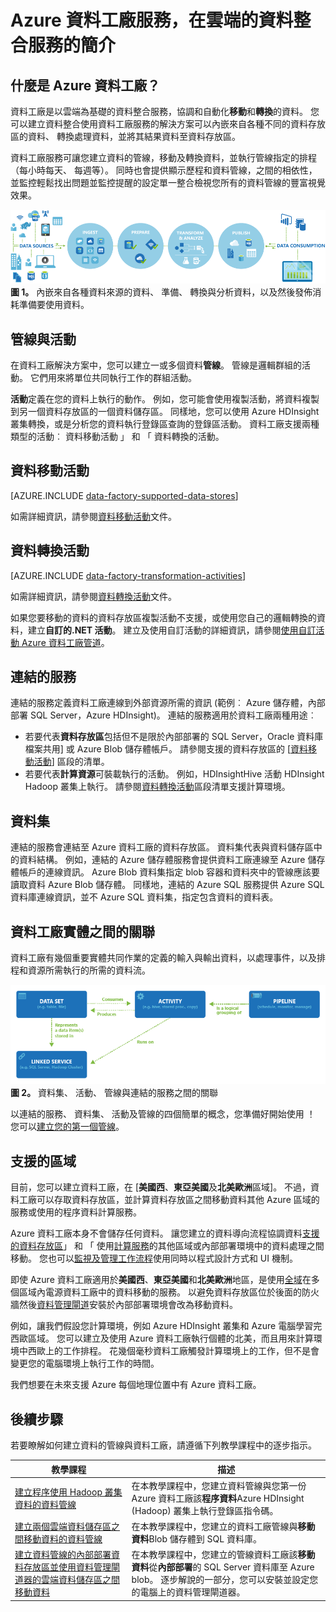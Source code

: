 <properties 
    pageTitle="資料工廠資料整合服務簡介 |Microsoft Azure" 
    description="了解 Azure 資料工廠︰ 雲端資料整合服務協調，會自動執行動作和轉換的資料。" 
    keywords="資料整合，雲端資料整合，什麼是 azure 資料工廠"
    services="data-factory" 
    documentationCenter="" 
    authors="sharonlo101" 
    manager="jhubbard" 
    editor="monicar"/>

<tags 
    ms.service="data-factory" 
    ms.workload="data-services" 
    ms.tgt_pltfrm="na" 
    ms.devlang="na" 
    ms.topic="get-started-article" 
    ms.date="09/22/2016" 
    ms.author="shlo"/>

# <a name="introduction-to-azure-data-factory-service-a-data-integration-service-in-the-cloud"></a>Azure 資料工廠服務，在雲端的資料整合服務的簡介

## <a name="what-is-azure-data-factory"></a>什麼是 Azure 資料工廠？ 
資料工廠是以雲端為基礎的資料整合服務，協調和自動化**移動**和**轉換**的資料。 您可以建立資料整合使用資料工廠服務的解決方案可以內嵌來自各種不同的資料存放區的資料、 轉換處理資料，並將其結果資料至資料存放區。 

資料工廠服務可讓您建立資料的管線，移動及轉換資料，並執行管線指定的排程 （每小時每天、 每週等）。 同時也會提供顯示歷程和資料管線，之間的相依性，並監控輕鬆找出問題並監控提醒的設定單一整合檢視您所有的資料管線的豐富視覺效果。

![圖表︰ 資料工廠概觀、 資料整合服務](./media/data-factory-introduction/what-is-azure-data-factory.png)
**圖 1。** 內嵌來自各種資料來源的資料、 準備、 轉換與分析資料，以及然後發佈消耗準備要使用資料。

## <a name="pipelines-and-activities"></a>管線與活動
在資料工廠解決方案中，您可以建立一或多個資料**管線**。 管線是邏輯群組的活動。 它們用來將單位共同執行工作的群組活動。 

**活動**定義在您的資料上執行的動作。 例如，您可能會使用複製活動，將資料複製到另一個資料存放區的一個資料儲存區。 同樣地，您可以使用 Azure HDInsight 叢集轉換，或是分析您的資料執行登錄區查詢的登錄區活動。 資料工廠支援兩種類型的活動︰ 資料移動活動 」 和 「 資料轉換的活動。 
  
## <a name="data-movement-activities"></a>資料移動活動 
[AZURE.INCLUDE [data-factory-supported-data-stores](../../includes/data-factory-supported-data-stores.md)]

如需詳細資訊，請參閱[資料移動活動](data-factory-data-movement-activities.md)文件。 

## <a name="data-transformation-activities"></a>資料轉換活動
[AZURE.INCLUDE [data-factory-transformation-activities](../../includes/data-factory-transformation-activities.md)]

如需詳細資訊，請參閱[資料轉換活動](data-factory-data-transformation-activities.md)文件。

如果您要移動的資料的資料存放區複製活動不支援，或使用您自己的邏輯轉換的資料，建立**自訂的.NET 活動**。 建立及使用自訂活動的詳細資訊，請參閱[使用自訂活動 Azure 資料工廠管道](data-factory-use-custom-activities.md)。

## <a name="linked-services"></a>連結的服務
連結的服務定義資料工廠連線到外部資源所需的資訊 (範例︰ Azure 儲存體，內部部署 SQL Server，Azure HDInsight)。 連結的服務適用於資料工廠兩種用途︰

- 若要代表**資料存放區**包括但不是限於內部部署的 SQL Server，Oracle 資料庫檔案共用] 或 Azure Blob 儲存體帳戶。 請參閱支援的資料存放區的 [[資料移動活動](data-factory-data-movement-activities.md)] 區段的清單。 
- 若要代表**計算資源**可裝載執行的活動。 例如，HDInsightHive 活動 HDInsight Hadoop 叢集上執行。 請參閱[資料轉換活動](data-factory-data-transformation-activities.md)區段清單支援計算環境。 

## <a name="datasets"></a>資料集 
連結的服務會連結至 Azure 資料工廠的資料存放區。 資料集代表與資料儲存區中的資料結構。 例如，連結的 Azure 儲存體服務會提供資料工廠連線至 Azure 儲存體帳戶的連線資訊。 Azure Blob 資料集指定 blob 容器和資料夾中的管線應該要讀取資料 Azure Blob 儲存體。 同樣地，連結的 Azure SQL 服務提供 Azure SQL 資料庫連線資訊，並不 Azure SQL 資料集，指定包含資料的資料表。   

## <a name="relationship-between-data-factory-entities"></a>資料工廠實體之間的關聯
資料工廠有幾個重要實體共同作業的定義的輸入與輸出資料，以處理事件，以及排程和資源所需執行的所需的資料流。

![圖表︰ 資料工廠雲端資料整合服務-重要概念](./media/data-factory-introduction/data-integration-service-key-concepts.png)
**圖 2。** 資料集、 活動、 管線與連結的服務之間的關聯

以連結的服務、 資料集、 活動及管線的四個簡單的概念，您準備好開始使用 ！ 您可以[建立您的第一個管線](data-factory-build-your-first-pipeline.md)。 

## <a name="supported-regions"></a>支援的區域
目前，您可以建立資料工廠，在 [**美國西**、**東亞美國**及**北美歐洲**區域]。 不過，資料工廠可以存取資料存放區，並計算資料存放區之間移動資料其他 Azure 區域的服務或使用的程序資料計算服務。 

Azure 資料工廠本身不會儲存任何資料。 讓您建立的資料導向流程協調資料[支援的資料存放區](data-factory-data-movement-activities.md#supported-data-stores)」 和 「 使用[計算服務](data-factory-compute-linked-services.md)的其他區域或內部部署環境中的資料處理之間移動。 您也可以[監視及管理工作流程](data-factory-monitor-manage-pipelines.md)使用同時以程式設計方式和 UI 機制。 

即使 Azure 資料工廠適用於**美國西**、**東亞美國**和**北美歐洲**地區，是使用[全域](data-factory-data-movement-activities.md#global)在多個區域內電源資料工廠中的資料移動的服務。 以避免資料存放區位於後面的防火牆然後[資料管理閘道](data-factory-move-data-between-onprem-and-cloud.md)安裝於內部部署環境會改為移動資料。 

例如，讓我們假設您計算環境，例如 Azure HDInsight 叢集和 Azure 電腦學習完西歐區域。 您可以建立及使用 Azure 資料工廠執行個體的北美，而且用來計算環境中西歐上的工作排程。 花幾個毫秒資料工廠觸發計算環境上的工作，但不是會變更您的電腦環境上執行工作的時間。

我們想要在未來支援 Azure 每個地理位置中有 Azure 資料工廠。
  
## <a name="next-steps"></a>後續步驟
若要瞭解如何建立資料的管線與資料工廠，請遵循下列教學課程中的逐步指示。 

教學課程 | 描述
-------- | -----------
[建立程序使用 Hadoop 叢集資料的資料管線](data-factory-build-your-first-pipeline.md) | 在本教學課程中，您建立資料管線與您第一份 Azure 資料工廠該**程序資料**Azure HDInsight (Hadoop) 叢集上執行登錄區指令碼。 |
[建立兩個雲端資料儲存區之間移動資料的資料管線](data-factory-copy-data-from-azure-blob-storage-to-sql-database.md) | 在本教學課程中，您建立的資料工廠管線與**移動資料**Blob 儲存體到 SQL 資料庫。
[建立資料管線的內部部署資料存放區並使用資料管理閘道器的雲端資料儲存區之間移動資料](data-factory-move-data-between-onprem-and-cloud.md) | 在本教學課程中，您建立的管線資料工廠該**移動資料**從**內部部署**的 SQL Server 資料庫至 Azure blob。 逐步解說的一部分，您可以安裝並設定您的電腦上的資料管理閘道器。 
